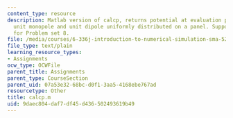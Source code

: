```yaml
---
content_type: resource
description: Matlab version of calcp, returns potential at evaluation point due to
  unit monopole and unit dipole uniformly distributed on a panel. Supporting file
  for Problem set 8.
file: /media/courses/6-336j-introduction-to-numerical-simulation-sma-5211-fall-2003/9daec804daf7df45d436502493619b49_calcp.m
file_type: text/plain
learning_resource_types:
- Assignments
ocw_type: OCWFile
parent_title: Assignments
parent_type: CourseSection
parent_uid: 07a53e32-68bc-d0f1-3aa5-4168ebe767ad
resourcetype: Other
title: calcp.m
uid: 9daec804-daf7-df45-d436-502493619b49
---
```

